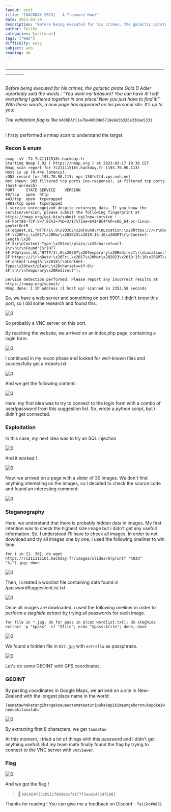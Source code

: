 ```yaml
---
layout: post
title: "[HACKDAY 2023] - A Treasure Hunt"
date: 2023-03-20
description: "Before being executed for his crimes, the galactic pirate Gold D Adler reportedly said the words : “You want my treasure? You can have it! I left everything I gathered together in one place! Now you just have to find it!”..."
author: Teiiko
categories: [writeups]
tags: ["Web"]
difficulty: easy
subject: web
reading: 4m
---
```

_______________________________________________________________________________________<br><br>

<link rel="stylesheet" href="https://cdnjs.cloudflare.com/ajax/libs/font-awesome/5.15.2/css/all.min.css">
<link rel="stylesheet" href="/css/lil-bootstrap.css">
<script src="https://code.jquery.com/jquery-3.6.0.min.js"></script>


*Before being executed for his crimes, the galactic pirate Gold D Adler reportedly said the words : “You want my treasure? You can have it! I left everything I gathered together in one place! Now you just have to find it!” With these words, a new page has appeared on his personal site. It’s up to you!*

*The validation flag is like* `HACKDAY{1a79a4d60de6718e8e5b326e338ae533}`
<br><br>

I firsty performed a nmap scan to understand the target.
### Recon & enum

```
nmap -sV -T4 7c21111516t.hackday.fr
Starting Nmap 7.92 ( https://nmap.org ) at 2023-03-17 19:36 CET
Nmap scan report for 7c21111516t.hackday.fr (193.70.90.113)
Host is up (0.44s latency).
rDNS record for 193.70.90.113: vps-130fe7f4.vps.ovh.net
Not shown: 983 filtered tcp ports (no-response), 14 filtered tcp ports (host-unreach)
PORT     STATE SERVICE    VERSION
80/tcp   open  http
443/tcp  open  tcpwrapped
5901/tcp open  tcpwrapped
1 service unrecognized despite returning data. If you know the service/version, please submit the following fingerprint at https://nmap.org/cgi-bin/submit.cgi?new-service :
SF-Port80-TCP:V=7.92%I=7%D=3/17%Time=6414BC44%P=x86_64-pc-linux-gnu%r(GetR
SF:equest,91,"HTTP/1\.0\x20302\x20Found\r\nLocation:\x20https:///\r\nDate:
SF:\x20Fri,\x2017\x20Mar\x202023\x2019:15:16\x20GMT\r\nContent-Length:\x20
SF:5\r\nContent-Type:\x20text/plain;\x20charset=utf-8\r\n\r\nFound")%r(HTT
SF:POptions,AC,"HTTP/1\.0\x20307\x20Temporary\x20Redirect\r\nLocation:\x20
SF:https:///\r\nDate:\x20Fri,\x2017\x20Mar\x202023\x2019:15:16\x20GMT\r\nC
SF:ontent-Length:\x2018\r\nContent-Type:\x20text/plain;\x20charset=utf-8\r
SF:\n\r\nTemporary\x20Redirect");

Service detection performed. Please report any incorrect results at https://nmap.org/submit/ .
Nmap done: 1 IP address (1 host up) scanned in 2353.58 seconds
```

So, we have a web server and something on port 5901. I didn't know this port, so I did some research and found this:

![0](/images/step0.1.png)

So probably a VNC server on this port.

By reaching the website, we arrived on an index.php page, containing a login form.

![0](/images/step0.png)

I continued in my recon phase and looked for well-known files and successfully get a /robots.txt

![0](/images/step0.5.png)

And we get the following content:

![0](/images/step0.7.png)

Here, my first idea was to try to connect to the login form with a combo of user/password from this suggestion list. So, wrote a python script, but i didn't get connected.

### Exploitation
In this case, my next idea was to try an SQL injection

![0](/images/step1.png)

And it worked !


![0](/images/step1.5.png)

Now, we arrived on a page with a slider of 30 images. We don't find anything interesting on the images, so I decided to check the source code and found an interesting comment:

![0](/images/step2.png)

### Steganography

Here, we understand that there is probably hidden data in images. My first intention was to check the highest size image but i didn't get any usefull information. So, I understood I'll have to check all images. In order to not download and try all images one by one, i used the following oneliner to win time:

`for i in {1..30}; do wget https://7c21111516t.hackday.fr/images/slides/$(printf "%03d" "$i").jpg; done`

![0](/images/step2.1.png)

Then, I created a wordlist file containing data found in /passwordSuggestionList.txt

![0](/images/step2.2.png)

Once all images are dowloaded, i used the following oneliner in order to perform a *steghide extract* by trying all passwords for each image.

`for file in *.jpg; do for pass in $(cat wordlist.txt); do steghide extract -p "$pass" -sf "$file"; echo "$pass:$file"; done; done`

![0](/images/2.4.png)

We found a hidden file in `017.jpg` with `estrella` as passphrase.

![0](/images/step3.png)

Let's do some GEOINT with GPS coordinates.

### GEOINT

By pasting coordinates in Google Maps, we arrived on a site in New-Zealand with the longest place name in the world:

`Taumatawhakatangihangakoauauotamateaturipukakapikimaungahoronukupokaiwhenuakitanatahu`

![0](/images/step3.5.png)

By extracting first 8 characters, we get `taumataw`

At this moment, i tried a lot of things with this password and I didn't get anything usefull. But my team mate finally found the flag by trying to connect to the VNC server with `vncviewer`.

### Flag

![0](/images/step4.png)

And we got the flag !

> 🚩 `HACKDAY{3c0511f86de6cf91f7f5aae1473df298}`

Thanks for reading ! You can give me a feedback on Discord - `Teiiko#8831`


<button id="back-to-top-btn" class="btn arrow btn-lg circle"><i class="fas fa-arrow-up"></i></button>

<style>
#back-to-top-btn {
  position: fixed;
  bottom: 20px;
  right: 40px;
  display:none;
  cursor:pointer;
}

</style>

<script>
    // Afficher/masquer le bouton "scroll to top"
$(window).scroll(function() {
  if ($(this).scrollTop() > 100) {
    $('#back-to-top-btn').fadeIn();
  } else {
    $('#back-to-top-btn').fadeOut();
  }
});

// Faire remonter au header de la page lorsque le bouton est cliqué
$('#back-to-top-btn').click(function() {
  $('html, body').animate({scrollTop : 0},800);
  return false;
});

</script>